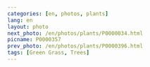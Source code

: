 ```yaml
---
categories: [en, photos, plants]
lang: en
layout: photo
next_photo: /en/photos/plants/P0000034.html
picname: P0000357
prev_photo: /en/photos/plants/P0000396.html
tags: [Green Grass, Trees]
---
```

